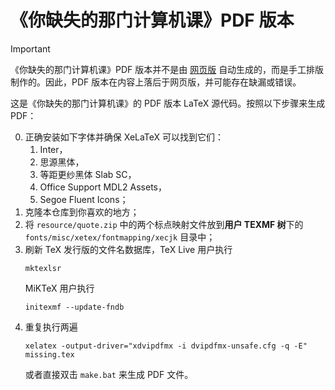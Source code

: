 # 《你缺失的那门计算机课》PDF 版本

> [!important]
> 《你缺失的那门计算机课》PDF 版本并不是由 [网页版](https://www.criwits.top/missing) 自动生成的，而是手工排版制作的。因此，PDF 版本在内容上落后于网页版，并可能存在缺漏或错误。

这是《你缺失的那门计算机课》的 PDF 版本 LaTeX 源代码。按照以下步骤来生成 PDF：

0. 正确安装如下字体并确保 XeLaTeX 可以找到它们：
   1. Inter，
   2. 思源黑体，
   3. 等距更纱黑体 Slab SC，
   4. Office Support MDL2 Assets，
   5. Segoe Fluent Icons；
1. 克隆本仓库到你喜欢的地方；
2. 将 `resource/quote.zip` 中的两个标点映射文件放到**用户 TEXMF 树**下的 `fonts/misc/xetex/fontmapping/xecjk` 目录中；
3. 刷新 TeX 发行版的文件名数据库，TeX Live 用户执行
   ```
   mktexlsr
   ```
   MiKTeX 用户执行
   ```
   initexmf --update-fndb
   ```
4. 重复执行两遍
   ```
   xelatex -output-driver="xdvipdfmx -i dvipdfmx-unsafe.cfg -q -E" missing.tex
   ```
   或者直接双击 `make.bat` 来生成 PDF 文件。 
